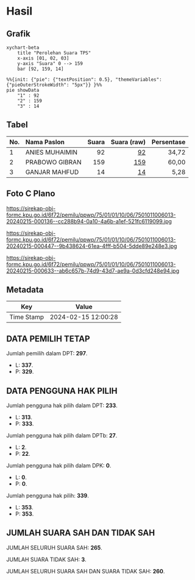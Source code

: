 # Hasil

## Grafik

```mermaid
xychart-beta
    title "Perolehan Suara TPS"
    x-axis [01, 02, 03]
    y-axis "Suara" 0 --> 159
    bar [92, 159, 14]
```

```mermaid
%%{init: {"pie": {"textPosition": 0.5}, "themeVariables": {"pieOuterStrokeWidth": "5px"}} }%%
pie showData
    "1" : 92
    "2" : 159
    "3" : 14
```

## Tabel

| No. | Nama Paslon    | Suara | Suara (raw) | Persentase |
|:--- |:-------------- | -----:| -----------:| ----------:|
| 1   | ANIES MUHAIMIN | 92    | [92][p-1]   | 34,72      |
| 2   | PRABOWO GIBRAN | 159   | [159][p-2]  | 60,00      |
| 3   | GANJAR MAHFUD  | 14    | [14][p-3]   | 5,28       |


[p-1]: https://github.com/gigit-pemilu/pemilu-2024-75-gorontalo/blob/main/pilpres/hitung-suara/sub/75-gorontalo/sub/01-gorontalo/sub/01-limboto/sub/1006-hutuo/sub/013-tps/sub/paslon-1.txt
[p-2]: https://github.com/gigit-pemilu/pemilu-2024-75-gorontalo/blob/main/pilpres/hitung-suara/sub/75-gorontalo/sub/01-gorontalo/sub/01-limboto/sub/1006-hutuo/sub/013-tps/sub/paslon-2.txt
[p-3]: https://github.com/gigit-pemilu/pemilu-2024-75-gorontalo/blob/main/pilpres/hitung-suara/sub/75-gorontalo/sub/01-gorontalo/sub/01-limboto/sub/1006-hutuo/sub/013-tps/sub/paslon-3.txt

## Foto C Plano

https://sirekap-obj-formc.kpu.go.id/6f72/pemilu/ppwp/75/01/01/10/06/7501011006013-20240215-000136--cc288b94-0a10-4a6b-a1ef-521fc6119099.jpg

https://sirekap-obj-formc.kpu.go.id/6f72/pemilu/ppwp/75/01/01/10/06/7501011006013-20240215-000447--9b438624-61ea-4fff-b504-5dde89e248e3.jpg

https://sirekap-obj-formc.kpu.go.id/6f72/pemilu/ppwp/75/01/01/10/06/7501011006013-20240215-000633--ab6c657b-74d9-43d7-ae9a-0d3cfd248e94.jpg


## Metadata

| Key        | Value               |
| ---------- | ------------------- |
| Time Stamp | 2024-02-15 12:00:28 |


## DATA PEMILIH TETAP

Jumlah pemilih dalam DPT: **297**.
 * L: **337**.
 * P: **329**.

## DATA PENGGUNA HAK PILIH

Jumlah pengguna hak pilih dalam DPT: **233**.
 * L: **313**.
 * P: **333**.

Jumlah pengguna hak pilih dalam DPTb: **27**.
 * L: **2**.
 * P: **22**.

Jumlah pengguna hak pilih dalam DPK: **0**.
 * L: **0**.
 * P: **0**.

Jumlah pengguna hak pilih: **339**.
 * L: **353**.
 * P: **353**.

## JUMLAH SUARA SAH DAN TIDAK SAH

JUMLAH SELURUH SUARA SAH: **265**.

JUMLAH SUARA TIDAK SAH: **3**.

JUMLAH SELURUH SUARA SAH DAN SUARA TIDAK SAH: **260**.


